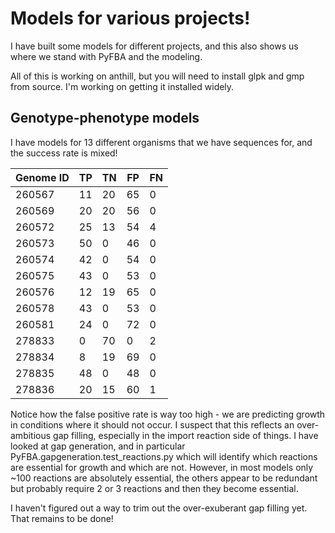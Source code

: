 # Models for various projects!

I have built some models for different projects, and this also shows us where we stand with PyFBA and the modeling. 

All of this is working on anthill, but you will need to install glpk and gmp from source. I'm working on getting it
installed widely.

## Genotype-phenotype models

I have models for 13 different organisms that we have sequences for, and the success rate is mixed!

Genome ID | TP | TN | FP | FN
--- | --- | --- | --- | --- 
260567 | 11 | 20 | 65 | 0
260569 | 20 | 20 | 56 | 0
260572 | 25 | 13 | 54 | 4
260573 | 50 | 0 | 46 | 0
260574 | 42 | 0 | 54 | 0
260575 | 43 | 0 | 53 | 0
260576 | 12 | 19 | 65 | 0
260578 | 43 | 0 | 53 | 0
260581 | 24 | 0 | 72 | 0
278833 | 0 | 70 | 0 | 2
278834 | 8 | 19 | 69 | 0
278835 | 48 | 0 | 48 | 0
278836 | 20 | 15 | 60 | 1

Notice how the false positive rate is way too high - we are predicting growth in conditions where it should not occur. 
I suspect that this reflects an over-ambitious gap filling, especially in the import reaction side of things. I have 
looked at gap generation, and in particular PyFBA.gapgeneration.test_reactions.py which will identify which reactions 
are essential for growth and which are not. However, in most models only ~100 reactions are absolutely essential, the
others appear to be redundant but probably require 2 or 3 reactions and then they become essential. 

I haven't figured out a way to trim out the over-exuberant gap filling yet. That remains to be done!
